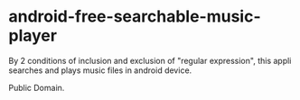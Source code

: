 # android-free-searchable-music-player
By 2 conditions of inclusion and exclusion of "regular expression", this appli searches and plays music files in android device.

Public Domain.
